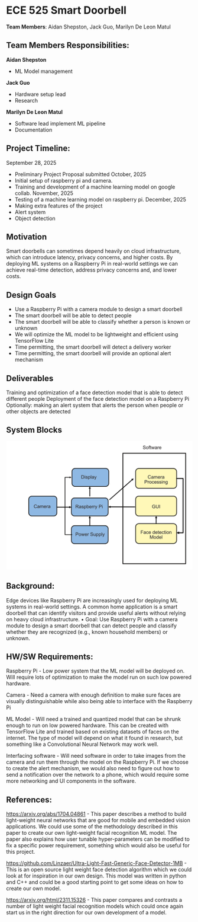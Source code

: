# ECE 525 Smart Doorbell


**Team Members**: Aidan Shepston, Jack Guo, Marilyn De Leon Matul

## Team Members Responsibilities: 
**Aidan Shepston**
- ML Model management
  
**Jack Guo**
- Hardware setup lead
- Research
  
**Marilyn De Leon Matul**
- Software lead implement ML pipeline 
- Documentation 

## Project Timeline:
September 28, 2025
- Preliminary Project Proposal submitted
October, 2025
- Initial setup of raspberry pi and camera.
- Training and development of a machine learning model on google collab.
November, 2025
- Testing of a machine learning model on raspberry pi.
December, 2025
- Making extra features of the project
- Alert system
- Object detection

## Motivation

Smart doorbells can sometimes depend heavily on cloud infrastructure, which can introduce latency, privacy concerns, and higher costs. By deploying ML systems on a Raspberry Pi in real-world settings we can achieve real-time detection, address privacy concerns and, and lower costs. 

## Design Goals

- Use a Raspberry Pi with a camera module to design a smart doorbell 
- The smart doorbell will be able to detect people
- The smart doorbell will be able to classify whether a person is known or unknown
- We will optimize the ML model to be lightweight and efficient using TensorFlow Lite
- Time permitting, the smart doorbell will detect a delivery worker
- Time permitting, the smart doorbell will provide an optional alert mechanism


## Deliverables
Training and optimization of a face detection model that is able to detect different people
Deployment of the face detection model on a Raspberry Pi
Optionally: making an alert system that alerts the person when people or other objects are detected

## System Blocks

![Image Of System Blocks](./SystemBlocks.png)

## Background: 
Edge devices like Raspberry Pi are increasingly used for deploying ML systems in real-world settings. A common home application is a smart doorbell that can identify visitors and
provide useful alerts without relying on heavy cloud infrastructure.
• Goal: Use Raspberry Pi with a camera module to design a smart doorbell that can detect people
and classify whether they are recognized (e.g., known household members) or unknown.

## HW/SW Requirements: 

Raspberry Pi - Low power system that the ML model will be deployed on. Will require lots of optimization to make the model run on such low powered hardware.

Camera - Need a camera with enough definition to make sure faces are visually distinguishable 
while also being able to interface with the Raspberry Pi

ML Model - Will need a trained and quantized model that can be shrunk enough to run on low powered hardware. This can be created with TensorFlow Lite and trained based on existing datasets of faces on the internet. The type of model will depend on what it found in research, but something like a Convolutional Neural Network may work well.

Interfacing software - Will need software in order to take images from the camera and run them through the model on the Raspberry Pi. If we choose to create the alert mechanism, we would also need to figure out how to send a notification over the network to a phone, which would require some more networking and UI components in the software. 


## References:

https://arxiv.org/abs/1704.04861 - This paper describes a method to build light-weight neural networks that are good for mobile and embedded vision applications. We could use some of the methodology described in this paper to create our own light-weight facial recognition ML model. The paper also explains how user tunable hyper-parameters can be modified to fix a specific power requirement, something which would also be useful for this project.

https://github.com/Linzaer/Ultra-Light-Fast-Generic-Face-Detector-1MB - This is an open source light weight face detection algorithm which we could look at for inspiration in our own design. This model was written in python and C++ and could be a good starting point to get some ideas on how to create our own model. 

https://arxiv.org/html/2311.15326 - This paper compares and contrasts a number of light weight facial recognition models which could once again start us in the right direction for our own development of a model. 


